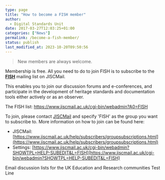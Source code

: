 ```yaml
---
type: page
title: "How to become a FISH member"
author: 
  - Digital Standards Unit
date: 2017-03-27T12:03:25+01:00
categories: ["News"]
permalink: /become-a-fish-member/
status: publish
last_modified_at: 2023-10-20T09:50:56
---
```


> New members are always welcome. 

Membership is free. All you need to do to join FISH is to subscribe to the [**FISH**](https://www.jiscmail.ac.uk/cgi-bin/webadmin?A0=FISH) 
mailing list on JISCMail. 

This enables you to join our discussion forums and e-conferences, and participate in the development of heritage 
standards and documentation tools either actively or as an observer. 

The FISH list: [https://www.jiscmail.ac.uk/cgi-bin/webadmin?A0=FISH ](https://www.jiscmail.ac.uk/cgi-bin/webadmin?A0=FISH) 

To join, please contact [JISCMail](https://www.jiscmail.ac.uk/help/subscribers/groupsubscriptions.html) and specify 'FISH' as the group you want to subscribe to. More information on how to 
join can be found here:

*   JISCMail: [https://www.jiscmail.ac.uk/help/subscribers/groupsubscriptions.html](https://www.jiscmail.ac.uk/help/subscribers/groupsubscriptions.html)
*   Settings: [https://www.jiscmail.ac.uk/cgi-bin/webadmin?SHOWTPL=HELP-SUBEDIT&L=FISH](https://www.jiscmail.ac.uk/cgi-bin/webadmin?SHOWTPL=HELP-SUBEDIT&L=FISH)

Email discussion lists for the UK Education and Research communities
Test Line
